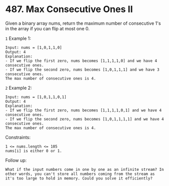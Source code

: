 # 487. Max Consecutive Ones II

Given a binary array nums, return the maximum number of consecutive 1's in the array if you can flip at most one 0.

`1` Example 1:

```
Input: nums = [1,0,1,1,0]
Output: 4
Explanation:
- If we flip the first zero, nums becomes [1,1,1,1,0] and we have 4 consecutive ones.
- If we flip the second zero, nums becomes [1,0,1,1,1] and we have 3 consecutive ones.
The max number of consecutive ones is 4.
```

`2` Example 2:

```
Input: nums = [1,0,1,1,0,1]
Output: 4
Explanation:
- If we flip the first zero, nums becomes [1,1,1,1,0,1] and we have 4 consecutive ones.
- If we flip the second zero, nums becomes [1,0,1,1,1,1] and we have 4 consecutive ones.
The max number of consecutive ones is 4.
```

Constraints:

```
1 <= nums.length <= 105
nums[i] is either 0 or 1.
```

Follow up:

```
What if the input numbers come in one by one as an infinite stream? In other words, you can't store all numbers coming from the stream as it's too large to hold in memory. Could you solve it efficiently?
```
